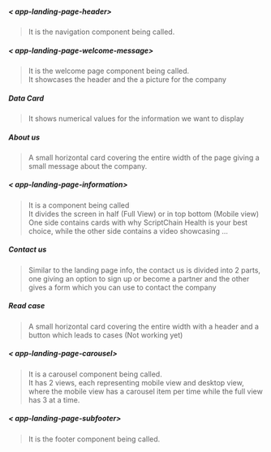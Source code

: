 ##### < app-landing-page-header>
> It is the navigation component being called.
##### < app-landing-page-welcome-message>
> It is the welcome page component being called.  
It showcases the header and the a picture for the company
##### Data Card
> It shows numerical values for the information we want to display
##### About us
> A small horizontal card covering the entire width of the page giving a small message about the company.
##### < app-landing-page-information>
> It is a component being called   
It divides the screen in half (Full View) or in top bottom (Mobile view)  
One side contains cards with why ScriptChain Health is your best choice, while the other side contains a video showcasing ...
##### Contact us
> Similar to the landing page info, the contact us is divided into 2 parts, one giving an option to sign up or become a partner and the other gives a form which you can use to contact the company

##### Read case
> A small horizontal card covering the entire width with a header and a button which leads to cases (Not working yet)
##### < app-landing-page-carousel>
> It is a carousel component being called.  
It has 2 views, each representing mobile view and desktop view, where the mobile view has a carousel item per time while the full view has 3 at a time.
##### < app-landing-page-subfooter>
> It is the footer component being called.

